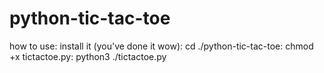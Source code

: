 # python-tic-tac-toe
how to use:
install it (you've done it wow):
cd ./python-tic-tac-toe:
chmod +x tictactoe.py:
python3 ./tictactoe.py
